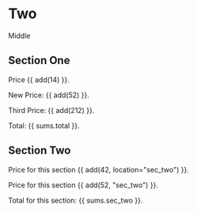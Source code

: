 # Two

Middle

## Section One

Price {{ add(14) }}.

New Price: {{ add(52) }}.

Third Price: {{ add(212) }}.

Total: {{ sums.total }}.

## Section Two

Price for this section {{ add(42, location="sec_two") }}.

Price for this section {{ add(52, "sec_two") }}.

Total for this section: {{ sums.sec_two }}.